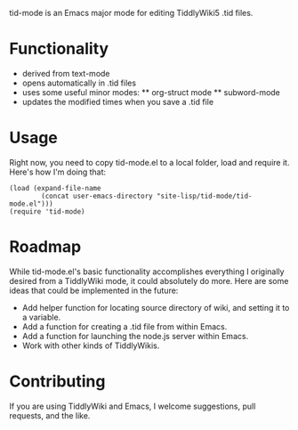 tid-mode is an Emacs major mode for editing TiddlyWiki5 .tid files.

# Functionality

* derived from text-mode
* opens automatically in .tid files
* uses some useful minor modes:
** org-struct mode
** subword-mode 
* updates the modified times when you save a .tid file

# Usage

Right now, you need to copy tid-mode.el to a local folder, load
and require it. Here's how I'm doing that:

    (load (expand-file-name
            (concat user-emacs-directory "site-lisp/tid-mode/tid-mode.el")))
    (require 'tid-mode)

# Roadmap

While tid-mode.el's basic functionality accomplishes everything I
originally desired from a TiddlyWiki mode, it could absolutely do
more. Here are some ideas that could be implemented in the future:

* Add helper function for locating source directory of wiki, and
  setting it to a variable.
* Add a function for creating a .tid file from within Emacs.
* Add a function for launching the node.js server within Emacs.
* Work with other kinds of TiddlyWikis.

# Contributing

If you are using TiddlyWiki and Emacs, I welcome suggestions, pull
requests, and the like.


